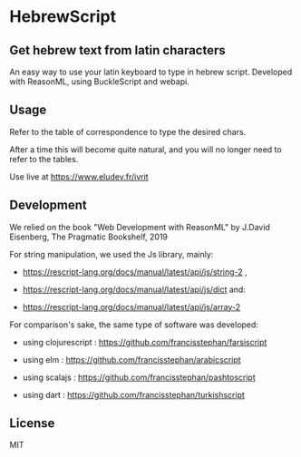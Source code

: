 # HebrewScript

## Get hebrew text from latin characters

An easy way to use your latin keyboard to type in hebrew script.
Developed with ReasonML, using BuckleScript and webapi.

## Usage

Refer to the table of correspondence to type the desired chars.

After a time this will become quite natural, and you will no longer need to refer to the tables.

Use live at https://www.eludev.fr/ivrit

## Development

We relied on the book "Web Development with ReasonML" by J.David Eisenberg, The Pragmatic Bookshelf, 2019

For string manipulation, we used the Js library, mainly:

- https://rescript-lang.org/docs/manual/latest/api/js/string-2 ,

- https://rescript-lang.org/docs/manual/latest/api/js/dict and:

- https://rescript-lang.org/docs/manual/latest/api/js/array-2

For comparison's sake, the same type of software was developed:

- using clojurescript : https://github.com/francisstephan/farsiscript

- using elm : https://github.com/francisstephan/arabicscript

- using scalajs : https://github.com/francisstephan/pashtoscript

- using dart : https://github.com/francisstephan/turkishscript

## License

MIT
